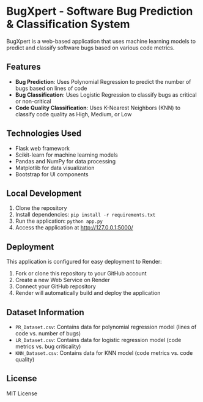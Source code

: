# BugXpert - Software Bug Prediction & Classification System

BugXpert is a web-based application that uses machine learning models to predict and classify software bugs based on various code metrics.

## Features

- **Bug Prediction**: Uses Polynomial Regression to predict the number of bugs based on lines of code
- **Bug Classification**: Uses Logistic Regression to classify bugs as critical or non-critical
- **Code Quality Classification**: Uses K-Nearest Neighbors (KNN) to classify code quality as High, Medium, or Low

## Technologies Used

- Flask web framework
- Scikit-learn for machine learning models
- Pandas and NumPy for data processing
- Matplotlib for data visualization
- Bootstrap for UI components

## Local Development

1. Clone the repository
2. Install dependencies: `pip install -r requirements.txt`
3. Run the application: `python app.py`
4. Access the application at http://127.0.0.1:5000/

## Deployment

This application is configured for easy deployment to Render:

1. Fork or clone this repository to your GitHub account
2. Create a new Web Service on Render
3. Connect your GitHub repository
4. Render will automatically build and deploy the application

## Dataset Information

- `PR_Dataset.csv`: Contains data for polynomial regression model (lines of code vs. number of bugs)
- `LR_Dataset.csv`: Contains data for logistic regression model (code metrics vs. bug criticality)
- `KNN_Dataset.csv`: Contains data for KNN model (code metrics vs. code quality)

## License

MIT License 